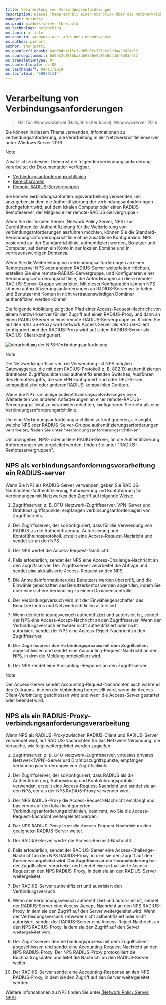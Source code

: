 ```yaml
---
title: Verarbeitung von Verbindungsanforderungen
description: Dieses Thema enthält einen Überblick über die Netzwerkrichtlinienserver-verbindungsanforderung, die Verarbeitung in Windows Server 2016.
manager: brianlic
ms.prod: windows-server-threshold
ms.technology: networking
ms.topic: article
ms.assetid: 849d661a-42c1-4f93-b669-6009d52aad39
ms.author: pashort
author: shortpatti
ms.openlocfilehash: 6ab08dced15cfadd5a0fc773efc2ddaa2da24c08
ms.sourcegitcommit: 0d0b32c8986ba7db9536e0b8648d4ddf9b03e452
ms.translationtype: MT
ms.contentlocale: de-DE
ms.lasthandoff: 04/17/2019
ms.locfileid: "59829111"
---
```

# <a name="connection-request-processing"></a>Verarbeitung von Verbindungsanforderungen

>Gilt für: WindowsServer (Halbjährlicher Kanal), WindowsServer 2016

Sie können in diesem Thema verwenden, Informationen zu verbindungsanforderung, die Verarbeitung in der Netzwerkrichtlinienserver unter Windows Server 2016.

>[!NOTE]
>Zusätzlich zu diesem Thema ist die folgenden verbindungsanforderung verarbeitet der Dokumentation verfügbar.
> - [Verbindungsanforderungsrichtlinien](nps-crp-crpolicies.md)
> - [Bereichsnamen](nps-crp-realm-names.md)
> - [Remote-RADIUS-Servergruppen](nps-crp-rrsg.md)

Sie können verbindungsanforderungsverarbeitung verwenden, um anzugeben, in dem die Authentifizierung der verbindungsanforderungen durchgeführt wird, auf dem lokalen Computer oder einen RADIUS-Remoteserver, der Mitglied einer remote-RADIUS-Servergruppe -. 

Wenn Sie den lokalen Server (Network Policy Server, NPS) zum Durchführen der Authentifizierung für die Weiterleitung von verbindungsanforderungen ausführen möchten, können Sie die Standard-Verbindungsanforderungsrichtlinie ohne zusätzliche Konfiguration. NPS basierend auf der Standardrichtlinie, authentifiziert werden, Benutzer und Computer, auf denen ein Konto in der lokalen Domäne und in vertrauenswürdigen Domänen.

Wenn Sie die Weiterleitung von verbindungsanforderungen an einen Remoteserver NPS oder anderen RADIUS-Server weiterleiten möchten, erstellen Sie eine remote-RADIUS-Servergruppe, und Konfigurieren einer Verbindungsanforderungsrichtlinie, die Anforderungen an diese remote-RADIUS-Server-Gruppe weiterleitet. Mit dieser Konfiguration können NPS können authentifizierungsanforderungen an RADIUS-Server weiterleiten, und Benutzer mit Konten in nicht vertrauenswürdigen Domänen authentifiziert werden können.

Die folgende Abbildung zeigt den Pfad einer Access-Request-Nachricht von einem Netzwerkserver für den Zugriff auf einen RADIUS-Proxy und dann an einen RADIUS-Server in einer remote-RADIUS-Servergruppe an. Klicken Sie auf den RADIUS-Proxy wird Network Access Server als RADIUS-Client konfiguriert; und der RADIUS-Proxy wird auf jedem RADIUS-Server als RADIUS-Client konfiguriert.


![Verarbeitung der NPS-Verbindungsanforderung](../../media/Nps-Connection-Request-Processing/Nps-Connection-Request-Processing.jpg)


>[!NOTE]
>Die Netzwerkzugriffsserver, die Verwendung mit NPS möglich Gatewaygeräte, die mit dem RADIUS-Protokoll, z. B. 802.1X-authentifizierten drahtlosen Zugriffspunkten und authentifizierenden Switches, Ausführen des Remotezugriffs, die wie VPN konfiguriert sind oder DFÜ-Server, kompatibel sind oder anderen RADIUS-kompatiblen Geräten.

Wenn Sie NPS, um einige authentifizierungsanforderungen beim Weiterleiten von anderen Anforderungen an einer remote-RADIUS-Servergruppe lokal zu verarbeiten möchten, konfigurieren Sie mehr als eine Verbindungsanforderungsrichtlinie.

Um eine Verbindungsanforderungsrichtlinie zu konfigurieren, die angibt, welche NPS oder RADIUS-Server-Gruppe authentifizierungsanforderungen verarbeitet, finden Sie unter "Verbindungsanforderungsrichtlinien".

Um anzugeben, NPS- oder andere RADIUS-Server, an die Authentifizierung Anforderungen weitergeleitet werden, finden Sie unter "RADIUS-Remoteservergruppen".

## <a name="nps-as-a-radius-server-connection-request-processing"></a>NPS als verbindungsanforderungsverarbeitung ein RADIUS-server

Wenn Sie NPS als RADIUS-Server verwenden, geben Sie RADIUS-Nachrichten-Authentifizierung, Autorisierung und Kontoführung für Verbindungen mit Netzwerken den Zugriff auf folgende Weise:

1. Zugriffsserver, z. B. DFÜ-Netzwerk-Zugriffsserver, VPN-Server und Drahtloszugriffspunkte, empfangen verbindungsanforderungen von Zugriffsclients. 

2. Der Zugriffsserver, der so konfiguriert, dass für die Verwendung von RADIUS als die Authentifizierung, Autorisierung und Kontoführungsprotokoll, erstellt eine Access-Request-Nachricht und sendet sie an den NPS. 

3. Der NPS wertet die Access-Request-Nachricht. 

4. Falls erforderlich, sendet der NPS eine Access-Challenge-Nachricht an den Zugriffsserver. Der Zugriffsserver verarbeitet die Abfrage und sendet eine aktualisierte Access-Request an den NPS. 

5. Die Anmeldeinformationen des Benutzers werden überprüft, und die Einwähleigenschaften des Benutzerkontos werden abgerufen, indem Sie über eine sichere Verbindung zu einem Domänencontroller. 

6. Der Verbindungsversuch wird mit der Einwähleigenschaften des Benutzerkontos und Netzwerkrichtlinien autorisiert. 

7. Wenn der Verbindungsversuch authentifiziert und autorisiert ist, sendet der NPS eine Access-Accept-Nachricht an den Zugriffsserver. Wenn der Verbindungsversuch entweder nicht authentifiziert oder nicht autorisiert, sendet der NPS eine Access-Reject-Nachricht an den Zugriffsserver. 

8. Der Zugriffsserver den Verbindungsprozess mit dem Zugriffsclient abgeschlossen und sendet eine Accounting-Request-Nachricht an den NPS, in dem die Meldung protokolliert wird. 

9. Der NPS sendet eine Accounting-Response an den Zugriffsserver. 

>[!NOTE]
>Der Access-Server sendet Accounting-Request-Nachrichten auch während des Zeitraums, in dem die Verbindung hergestellt wird, wenn die Access-Client-Verbindung geschlossen wird und wenn die Access-Server gestartet oder beendet wird.

## <a name="nps-as-a-radius-proxy-connection-request-processing"></a>NPS als ein RADIUS-Proxy-verbindungsanforderungsverarbeitung

Wenn NPS als RADIUS-Proxy zwischen RADIUS-Client und RADIUS-Server verwendet wird, auf RADIUS-Nachrichten für das Netzwerk Verbindung, die Versuche, wie folgt weitergeleitet werden zugreifen:

1. Zugriffsserver, z. B. DFÜ-Netzwerk-Zugriffsserver, virtuelles privates Netzwerk (VPN)-Server und Drahtloszugriffspunkte, empfangen verbindungsanforderungen von Zugriffsclients.

2. Der Zugriffsserver, der so konfiguriert, dass RADIUS als die Authentifizierung, Autorisierung und Kontoführungsprotokoll verwenden, erstellt eine Access-Request-Nachricht und sendet sie an den NPS, der als der NPS RADIUS-Proxy verwendet wird.

3. Der NPS RADIUS-Proxy die Access-Request-Nachricht empfängt und, basierend auf den lokal konfigurierten Verbindungsanforderungsrichtlinien, bestimmt, wo Sie die Access-Request-Nachricht weitergeleitet werden.

4. Der NPS RADIUS-Proxy leitet die Access-Request-Nachricht an den geeigneten RADIUS-Server weiter.

5. Der RADIUS-Server wertet die Access-Request-Nachricht.

6. Falls erforderlich, sendet der RADIUS-Server eine Access-Challenge-Nachricht an den NPS RADIUS-Proxy, in dem sie den Zugriff auf den Server weitergeleitet wird. Der Zugriffsserver die Herausforderung bei der Zugriffsclient verarbeitet und sendet eine aktualisierte Access-Request an den NPS RADIUS-Proxy, in dem sie an den RADIUS-Server weitergeleitet.

7. Der RADIUS-Server authentifiziert und autorisiert den Verbindungsversuch.

8. Wenn der Verbindungsversuch authentifiziert und autorisiert ist, sendet der RADIUS-Server eine Access-Accept-Nachricht an den NPS RADIUS-Proxy, in dem sie den Zugriff auf den Server weitergeleitet wird. Wenn der Verbindungsversuch entweder nicht authentifiziert oder nicht autorisiert, sendet der RADIUS-Server eine Access-Reject-Nachricht an den NPS RADIUS-Proxy, in dem sie den Zugriff auf den Server weitergeleitet wird.

9. Der Zugriffsserver den Verbindungsprozess mit dem Zugriffsclient abgeschlossen und sendet eine Accounting-Request-Nachricht an den NPS RADIUS-Proxy. Der NPS RADIUS-Proxy protokolliert die Buchhaltungsdaten und leitet die Nachricht an den RADIUS-Server weiter.

10. Der RADIUS-Server sendet eine Accounting-Response an den NPS RADIUS-Proxy, in dem sie den Zugriff auf den Server weitergeleitet werden.

Weitere Informationen zu NPS finden Sie unter [(Network Policy Server, NPS)](nps-top.md).
